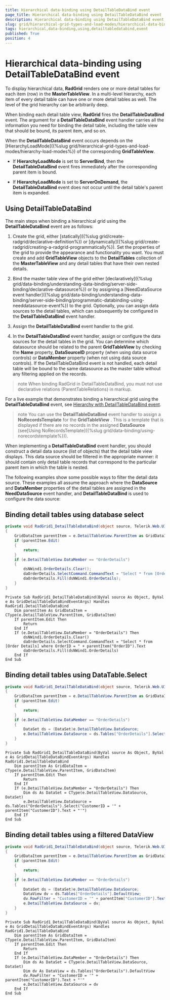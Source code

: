 ```yaml
---
title: Hierarchical data-binding using DetailTableDataBind event
page_title: Hierarchical data-binding using DetailTableDataBind event | RadGrid for ASP.NET AJAX Documentation
description: Hierarchical data-binding using DetailTableDataBind event
slug: grid/hierarchical-grid-types-and-load-modes/hierarchical-data-binding-using-detailtabledatabind-event
tags: hierarchical,data-binding,using,detailtabledatabind,event
published: True
position: 4
---
```


# Hierarchical data-binding using DetailTableDataBind event



To display hierarchical data, **RadGrid** renders one or more detail tables for each item (row) in the **MasterTableView**. In a multi-level hierarchy, each item of every detail table can have one or more detail tables as well. The level of the grid hierarchy can be arbitrarily deep.

When binding each detail table view, **RadGrid** fires the **DetailTableDataBind** event. The argument for a **DetailTableDataBind** event handler carries all the information you need for binding the detail table, including the table view that should be bound, its parent item, and so on.

When the **DetailTableDataBind** event occurs depends on the [HierarchyLoadMode]({%slug grid/hierarchical-grid-types-and-load-modes/hierarchy-load-modes%}) of the corresponding **GridTableView**.

* If **HierarchyLoadMode** is set to **ServerBind**, then the **DetailTableDataBind** event fires immediately after the corresponding parent item is bound.

* If **HierarchyLoadMode** is set to **ServerOnDemand**, the **DetailTableDataBind** event does not occur until the detail table's parent item is expanded.

## Using DetailTableDataBind

The main steps when binding a hierarchical grid using the **DetailTableDataBind** event are as follows:

1. Create the grid, either [statically]({%slug grid/create-radgrid/declarative-definition%}) or [dynamically]({%slug grid/create-radgrid/creating-a-radgrid-programmatically%}). Set the properties of the grid to provide the appearance and functionality you want. You must create and add **GridTableView** objects to the **DetailTables** collection of the **MasterTableView** and any detail tables that have their own nested details.

1. Bind the master table view of the grid either [declaratively]({%slug grid/data-binding/understanding-data-binding/server-side-binding/declarative-datasource%}) or by assigning a [NeedDataSource event handler]({%slug grid/data-binding/understanding-data-binding/server-side-binding/programmatic-databinding-using-needdatasource-event%}) to the grid. Optionally, you can assign data sources to the detail tables, which can subsequently be configured in the **DetailTableDataBind** event handler.

1. Assign the **DetailTableDataBind** event handler to the grid.

1. In the **DetailTableDataBind** event handler, assign or configure the data sources for the detail tables in the grid. You can determine which datasource should be related to the parent **GridTableView** by checking the **Name** property, **DataSourceID** property (when using data source controls) or **DataMember** property (when not using data source controls). If the DetailTableDataBind event is not handled, each detail table will be bound to the same datasource as the master table without any filtering applied on the records.

>note When binding RadGrid in DetailTableDataBind, you must not use declarative relations (ParentTableRelations) in markup.
>


For a live example that demonstrates binding a hierarchical grid using the **DetailTableDataBind** event, see [Hierarchy with DetailTableDataBind event](http://demos.telerik.com/aspnet-ajax/Grid/Examples/Programming/DetailTableDataBind/DefaultCS.aspx).

>note You can use the **DetailTableDataBind** event handler to assign a **NoRecordsTemplate** for the **GridTableView** . This is a template that is displayed if there are no records in the assigned **DataSource** (see[Using NoRecordsTemplate]({%slug grid/data-binding/using-norecordstemplate%})).
>


When implementing a **DetailTableDataBind** event handler, you should construct a detail data source (list of objects) that the detail table view displays. This data source should be filtered in the appropriate manner: it should contain only detail table records that correspond to the particular parent item in which the table is nested.

The following examples show some possible ways to filter the detail data source. These examples all assume the approach where the **DataSource** and **DataMember** properties of the detail tables are assigned in the **NeedDataSource** event handler, and **DetailTableDataBind** is used to configure the data source:

## Binding detail tables using database select



````C#
private void RadGrid1_DetailTableDataBind(object source, Telerik.Web.UI.GridDetailTableDataBindEventArgs e)
{
    GridDataItem parentItem = e.DetailTableView.ParentItem as GridDataItem;
    if (parentItem.Edit)
    {
        return;
    }
    if (e.DetailTableView.DataMember == "OrderDetails")
    {
        dsNWind1.OrderDetails.Clear();
        daOrderDetails.SelectCommand.CommandText = "Select * from [Order Details] where OrderID = " + parentItem["OrderID"].Text;
        daOrderDetails.Fill(dsNWind1.OrderDetails);
    }
}
````
````VB
Private Sub RadGrid1_DetailTableDataBind(ByVal source As Object, ByVal e As GridDetailTableDataBindEventArgs) Handles RadGrid1.DetailTableDataBind
    Dim parentItem As GridDataItem = CType(e.DetailTableView.ParentItem, GridDataItem)
    If parentItem.Edit Then
        Return
    End If
    If (e.DetailTableView.DataMember = "OrderDetails") Then
        dsNWind1.OrderDetails.Clear()
        daOrderDetails.SelectCommand.CommandText = "Select * from [Order Details] where OrderID = " + parentItem("OrderID").Text
        daOrderDetails.Fill(dsNWind1.OrderDetails)
    End If
End Sub
````


## Binding detail tables using DataTable.Select



````C#
private void RadGrid1_DetailTableDataBind(object source, Telerik.Web.UI.GridDetailTableDataBindEventArgs e)
{
    GridDataItem parentItem = e.DetailTableView.ParentItem as GridDataItem;
    if (parentItem.Edit)
    {
        return;
    }
    if (e.DetailTableView.DataMember == "OrderDetails")
    {
        DataSet ds = (DataSet)e.DetailTableView.DataSource;
        e.DetailTableView.DataSource = ds.Tables["OrderDetails"].Select("CustomerID = '" + parentItem["CustomerID"].Text + "'");
    }
}
````
````VB
Private Sub RadGrid1_DetailTableDataBind(ByVal source As Object, ByVal e As GridDetailTableDataBindEventArgs) Handles RadGrid1.DetailTableDataBind
    Dim parentItem As GridDataItem = CType(e.DetailTableView.ParentItem, GridDataItem)
    If parentItem.Edit Then
        Return
    End If
    If (e.DetailTableView.DataMember = "OrderDetails") Then
        Dim ds As DataSet = CType(e.DetailTableView.DataSource, DataSet)
        e.DetailTableView.DataSource = ds.Tables("OrderDetails").Select("CustomerID = '" + parentItem("CustomerID").Text + "'")
    End If
End Sub
````


## Binding detail tables using a filtered DataView



````C#
private void RadGrid1_DetailTableDataBind(object source, Telerik.Web.UI.GridDetailTableDataBindEventArgs e)
{
    GridDataItem parentItem = e.DetailTableView.ParentItem as GridDataItem;
    if (parentItem.Edit)
    {
        return;
    }
    if (e.DetailTableView.DataMember == "OrderDetails")
    {
        DataSet ds = (DataSet)e.DetailTableView.DataSource;
        DataView dv = ds.Tables["OrderDetails"].DefaultView;
        dv.RowFilter = "CustomerID = '" + parentItem["CustomerID"].Text + "'";
        e.DetailTableView.DataSource = dv;
    }
}
````
````VB
Private Sub RadGrid1_DetailTableDataBind(ByVal source As Object, ByVal e As GridDetailTableDataBindEventArgs) Handles RadGrid1.DetailTableDataBind
    Dim parentItem As GridDataItem = CType(e.DetailTableView.ParentItem, GridDataItem)
    If parentItem.Edit Then
        Return
    End If
    If (e.DetailTableView.DataMember = "OrderDetails") Then
        Dim ds As DataSet = CType(e.DetailTableView.DataSource, DataSet)
        Dim dv As DataView = ds.Tables("OrderDetails").DefaultView
        dv.RowFilter = "CustomerID = '" + parentItem("CustomerID").Text + "'"
        e.DetailTableView.DataSource = dv
    End If
End Sub
````

